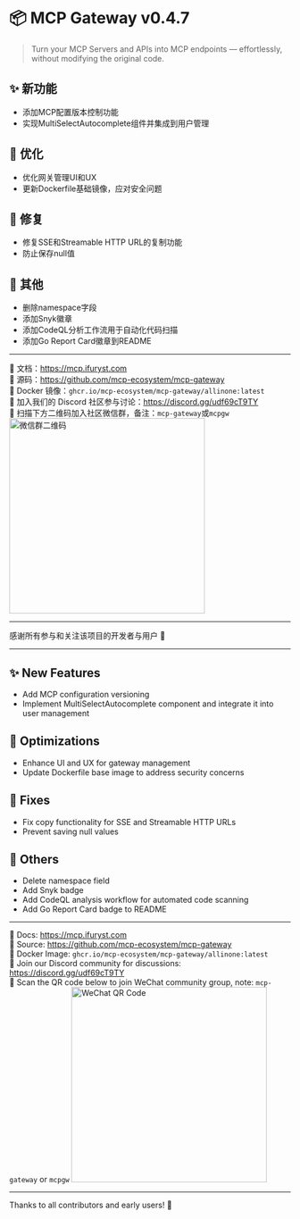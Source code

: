 # 📦 MCP Gateway v0.4.7

> Turn your MCP Servers and APIs into MCP endpoints — effortlessly, without modifying the original code.

## ✨ 新功能

- 添加MCP配置版本控制功能
- 实现MultiSelectAutocomplete组件并集成到用户管理

## 🔧 优化

- 优化网关管理UI和UX
- 更新Dockerfile基础镜像，应对安全问题

## 🐛 修复

- 修复SSE和Streamable HTTP URL的复制功能
- 防止保存null值

## 🔨 其他

- 删除namespace字段
- 添加Snyk徽章
- 添加CodeQL分析工作流用于自动化代码扫描
- 添加Go Report Card徽章到README

---

📘 文档：https://mcp.ifuryst.com  
🐙 源码：https://github.com/mcp-ecosystem/mcp-gateway  
🐳 Docker 镜像：`ghcr.io/mcp-ecosystem/mcp-gateway/allinone:latest`  
💬 加入我们的 Discord 社区参与讨论：https://discord.gg/udf69cT9TY  
🔗 扫描下方二维码加入社区微信群，备注：`mcp-gateway`或`mcpgw`
<img src="https://github.com/mcp-ecosystem/mcp-gateway/blob/main/web/public/wechat-qrcode.png" alt="微信群二维码" width="350" height="350" />

---

感谢所有参与和关注该项目的开发者与用户 💖

---

## ✨ New Features

- Add MCP configuration versioning
- Implement MultiSelectAutocomplete component and integrate it into user management

## 🔧 Optimizations

- Enhance UI and UX for gateway management
- Update Dockerfile base image to address security concerns

## 🐛 Fixes

- Fix copy functionality for SSE and Streamable HTTP URLs
- Prevent saving null values

## 🔨 Others

- Delete namespace field
- Add Snyk badge
- Add CodeQL analysis workflow for automated code scanning
- Add Go Report Card badge to README

---

📘 Docs: https://mcp.ifuryst.com  
🐙 Source: https://github.com/mcp-ecosystem/mcp-gateway  
🐳 Docker Image: `ghcr.io/mcp-ecosystem/mcp-gateway/allinone:latest`  
💬 Join our Discord community for discussions: https://discord.gg/udf69cT9TY  
🔗 Scan the QR code below to join WeChat community group, note: `mcp-gateway` or `mcpgw`
<img src="https://github.com/mcp-ecosystem/mcp-gateway/blob/main/web/public/wechat-qrcode.png" alt="WeChat QR Code" width="350" height="350" />

---

Thanks to all contributors and early users! 💖 